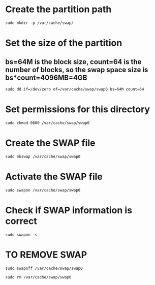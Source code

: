 # Create the partition path

`sudo mkdir -p /var/cache/swap/`

# Set the size of the partition
## bs=64M is the block size, count=64 is the number of blocks, so the swap space size is bs*count=4096MB=4GB

`sudo dd if=/dev/zero of=/var/cache/swap/swap0 bs=64M count=64`

# Set permissions for this directory

`sudo chmod 0600 /var/cache/swap/swap0`

# Create the SWAP file

`sudo mkswap /var/cache/swap/swap0`

# Activate the SWAP file

`sudo swapon /var/cache/swap/swap0`

# Check if SWAP information is correct

`sudo swapon -s`

# TO REMOVE SWAP

`sudo swapoff /var/cache/swap/swap0`

`sudo rm /var/cache/swap/swap0`
